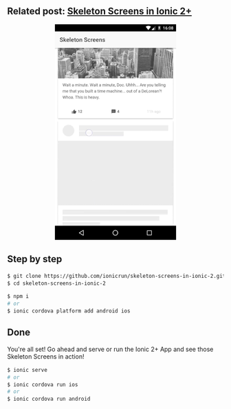 ## Related post: [Skeleton Screens in Ionic 2+](https://www.ionicrun.com/skeleton-screens-in-ionic-2/)

<p align="center">
  <img src="skeleton-screens-in-ionic-2.png" title="Skeleton Screens in Ionic 2+">
</p>

## Step by step

```bash
$ git clone https://github.com/ionicrun/skeleton-screens-in-ionic-2.git
$ cd skeleton-screens-in-ionic-2
```

```bash
$ npm i
# or
$ ionic cordova platform add android ios
```

## Done

You're all set! Go ahead and serve or run the Ionic 2+ App and see those Skeleton Screens in action!

```bash
$ ionic serve
# or
$ ionic cordova run ios
# or
$ ionic cordova run android
```